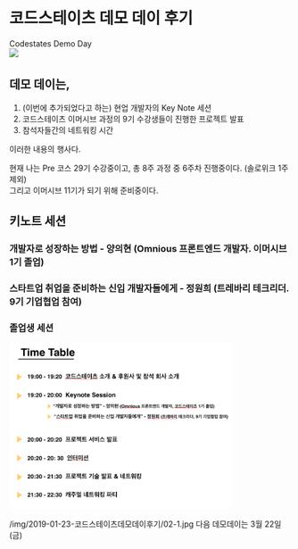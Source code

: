 <style>
    img {
        width: 400px;
    }
</style>
# 코드스테이츠 데모 데이 후기
Codestates Demo Day  
<img src="/img/2019-01-23-코드스테이츠데모데이후기/01_intro.jpg">
## 데모 데이는,
1. (이번에 추가되었다고 하는) 현업 개발자의 Key Note 세션
2. 코드스테이츠 이머시브 과정의 9기 수강생들이 진행한 프로젝트 발표
3. 참석자들간의 네트워킹 시간

이러한 내용의 행사다.  
  
현재 나는 Pre 코스 29기 수강중이고, 총 8주 과정 중 6주차 진행중이다. (솔로위크 1주 제외)  
그리고 이머시브 11기가 되기 위해 준비중이다.

## 키노트 세션
### 개발자로 성장하는 방법 - 양의현 (Omnious 프론트엔드 개발자. 이머시브 1기 졸업)  

### 스타트업 취업을 준비하는 신입 개발자들에게 - 정원희 (트레바리 테크리더. 9기 기업협업 참여)  


### 졸업생 세션


<img src="../img/2019-01-23-코드스테이츠데모데이후기/timetable.png">


/img/2019-01-23-코드스테이츠데모데이후기/02-1.jpg
다음 데모데이는 3월 22일 (금)